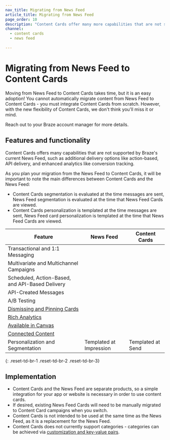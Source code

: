 ```yaml
---
nav_title: Migrating from News Feed
article_title: Migrating from News Feed
page_order: 10
description: "Content Cards offer many more capabilities that are not supported by Braze's News Feed. This article covers the differences between the two and guidance on migration and adoption."
channel:
  - content cards
  - news feed
  
---
```


# Migrating from News Feed to Content Cards

Moving from News Feed to Content Cards takes time, but it is an easy adoption! You cannot automatically migrate content from News Feed to Content Cards - you must integrate Content Cards from scratch. However, with the new flexibility of Content Cards, we don't think you'll miss it or mind.

Reach out to your Braze account manager for more details.

## Features and functionality

Content Cards offers many capabilities that are not supported by Braze's current News Feed, such as additional delivery options like action-based, API delivery, and enhanced analytics like conversion tracking.

As you plan your migration from the News Feed to Content Cards, it will be important to note the main differences between Content Cards and the News Feed:

- Content Cards segmentation is evaluated at the time messages are sent, News Feed segmentation is evaluated at the time that News Feed Cards are viewed.
- Content Cards personalization is templated at the time messages are sent, News Feed card personalization is templated at the time that News Feed Cards are viewed.

| Feature | News Feed | Content Cards |
|---|---|---|
| Transactional and 1:1 Messaging | <i class="fas fa-times"></i> | <i class="fas fa-check"></i> |
| Multivariate and Multichannel Campaigns | <i class="fas fa-times"></i> | <i class="fas fa-check"></i> |
| Scheduled, Action-Based, and API-Based Delivery | <i class="fas fa-times"></i> | <i class="fas fa-check"></i> |
| API-Created Messages | <i class="fas fa-times"></i> | <i class="fas fa-check"></i> |
| A/B Testing | <i class="fas fa-times"></i> | <i class="fas fa-check"></i> |
| [Dismissing and Pinning Cards][4] | <i class="fas fa-times"></i> | <i class="fas fa-check"></i> |
| [Rich Analytics][3] | <i class="fas fa-times"></i> | <i class="fas fa-check"></i> |
| [Available in Canvas][2] | <i class="fas fa-times"></i> | <i class="fas fa-check"></i> |
| [Connected Content][5] | <i class="fas fa-times"></i> | <i class="fas fa-check"></i> |
| Personalization and Segmentation | Templated at Impression | Templated at Send |
{: .reset-td-br-1 .reset-td-br-2 .reset-td-br-3} 

## Implementation

- Content Cards and the News Feed are separate products, so a simple integration for your app or website is necessary in order to use content cards.
- If desired, existing News Feed Cards will need to be manually migrated to Content Card campaigns when you switch.
- Content Cards is not intended to be used at the same time as the News Feed, as it is a replacement for the News Feed.
- Content Cards does not currently support categories - categories can be achieved via [customization and key-value pairs][1].


[1]: {{site.baseurl}}/developer_guide/platform_integration_guides/web/content_cards/multiple_feeds/
[2]: {{site.baseurl}}/user_guide/engagement_tools/canvas/create_a_canvas/content-cards_in_canvas/
[3]: {{site.baseurl}}/user_guide/message_building_by_channel/content_cards/reporting/
[4]: {{site.baseurl}}/user_guide/message_building_by_channel/content_cards/create/#step-2-compose-a-content-card
[5]: {{site.baseurl}}/user_guide/personalization_and_dynamic_content/connected_content/
